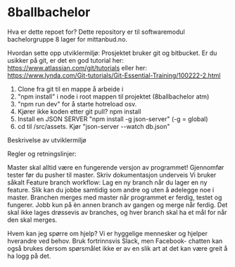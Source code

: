 # 8ballbachelor

Hva er dette repoet for?
Dette repository er til softwaremodul bachelorgruppe 8 lager for mittanbud.no.

Hvordan sette opp utviklermiljø:
Prosjektet bruker git og bitbucket. Er du usikker på git, er det en god tutorial her: https://www.atlassian.com/git/tutorials eller her: https://www.lynda.com/Git-tutorials/Git-Essential-Training/100222-2.html
1. Clone fra git til en mappe å arbeide i
2. "npm install" i node i root mappen til projektet (8ballbachelor atm)
3. "npm run dev" for å starte hotreload osv.
4. Kjører ikke koden etter git pull? npm install
5. Install en JSON SERVER "npm install -g json-server" (-g = global)
6. cd til /src/assets. Kjør "json-server --watch db.json"

Beskrivelse av utviklermiljø

Regler og retningslinjer:

Master skal alltid være en fungerende versjon av programmet! Gjennomfør tester før du pusher til master.
Skriv dokumentasjon underveis
Vi bruker såkalt Feature branch workflow: Lag en ny branch når du lager en ny feature. Slik kan du jobbe samtidig som andre og uten å ødelegge noe i master. Branchen merges med master når programmet er ferdig, testet og fungerer.
Jobb kun på èn annen branch av gangen og merge når ferdig. Det skal ikke lages drøssevis av branches, og hver branch skal ha et mål for når den skal merges.

Hvem kan jeg spørre om hjelp?
Vi er hyggelige mennesker og hjelper hverandre ved behov. Bruk fortrinnsvis Slack, men Facebook- chatten kan også brukes dersom spørsmålet ikke er av en slik art at det kan være greit å ha logg på det.

